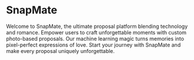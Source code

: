 # SnapMate
Welcome to SnapMate, the ultimate proposal platform blending technology and romance. Empower users to craft unforgettable moments with custom photo-based proposals. Our machine learning magic turns memories into pixel-perfect expressions of love. Start your journey with SnapMate and make every proposal uniquely unforgettable.
